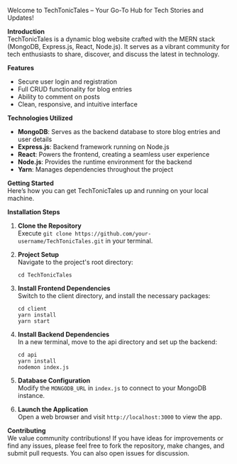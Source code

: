 Welcome to TechTonicTales – Your Go-To Hub for Tech Stories and Updates!

**Introduction**  
TechTonicTales is a dynamic blog website crafted with the MERN stack (MongoDB, Express.js, React, Node.js). It serves as a vibrant community for tech enthusiasts to share, discover, and discuss the latest in technology.

**Features**  
- Secure user login and registration  
- Full CRUD functionality for blog entries  
- Ability to comment on posts  
- Clean, responsive, and intuitive interface  

**Technologies Utilized**  
- **MongoDB**: Serves as the backend database to store blog entries and user details  
- **Express.js**: Backend framework running on Node.js  
- **React**: Powers the frontend, creating a seamless user experience  
- **Node.js**: Provides the runtime environment for the backend  
- **Yarn**: Manages dependencies throughout the project  

**Getting Started**  
Here’s how you can get TechTonicTales up and running on your local machine.

**Installation Steps**  
1. **Clone the Repository**  
   Execute `git clone https://github.com/your-username/TechTonicTales.git` in your terminal.

2. **Project Setup**  
   Navigate to the project's root directory:  
   ```
   cd TechTonicTales
   ```

3. **Install Frontend Dependencies**  
   Switch to the client directory, and install the necessary packages:  
   ```
   cd client
   yarn install
   yarn start
   ```

4. **Install Backend Dependencies**  
   In a new terminal, move to the api directory and set up the backend:  
   ```
   cd api
   yarn install
   nodemon index.js
   ```

5. **Database Configuration**  
   Modify the `MONGODB_URL` in `index.js` to connect to your MongoDB instance.

6. **Launch the Application**  
   Open a web browser and visit `http://localhost:3000` to view the app.

**Contributing**  
We value community contributions! If you have ideas for improvements or find any issues, please feel free to fork the repository, make changes, and submit pull requests. You can also open issues for discussion.
